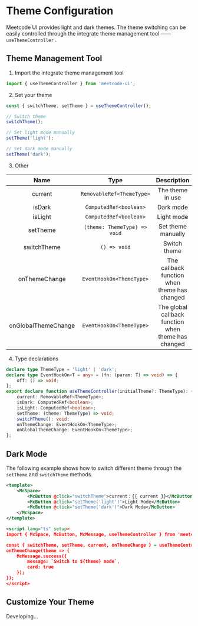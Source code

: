 # Theme Configuration

Meetcode UI provides light and dark themes. The theme switching can be easily controlled through the integrate theme management tool —— `useThemeController` .

## Theme Management Tool

1. Import the integrate theme management tool

```ts
import { useThemeController } from 'meetcode-ui';
```

2. Set your theme

```ts
const { switchTheme, setTheme } = useThemeController();

// Switch theme
switchTheme();

// Set light mode manually
setTheme('light');

// Set dark mode manually
setTheme('dark');
```

3. Other

|        Name         |             Type             |                     Description                     |
| :-----------------: | :--------------------------: | :-------------------------------------------------: |
|       current       |  `RemovableRef<ThemeType>`   |                  The theme in use                   |
|       isDark        |    `ComputedRef<boolean>`    |                      Dark mode                      |
|       isLight       |    `ComputedRef<boolean>`    |                     Light mode                      |
|      setTheme       | `(theme: ThemeType) => void` |                 Set theme manually                  |
|     switchTheme     |         `() => void`         |                    Switch theme                     |
|    onThemeChange    |   `EventHookOn<ThemeType>`   |    The callback function when theme has changed     |
| onGlobalThemeChange |   `EventHookOn<ThemeType>`   | The global callback function when theme has changed |

4. Type declarations

```ts
declare type ThemeType = 'light' | 'dark';
declare type EventHookOn<T = any> = (fn: (param: T) => void) => {
    off: () => void;
};
export declare function useThemeController(initialTheme?: ThemeType): {
    current: RemovableRef<ThemeType>;
    isDark: ComputedRef<boolean>;
    isLight: ComputedRef<boolean>;
    setTheme: (theme: ThemeType) => void;
    switchTheme(): void;
    onThemeChange: EventHookOn<ThemeType>;
    onGlobalThemeChange: EventHookOn<ThemeType>;
};
```

## Dark Mode

The following example shows how to switch different theme through the `setTheme` and `switchTheme` methods.

<ThemeSwitcher-en />

```xml
<template>
    <McSpace>
        <McButton @click="switchTheme">current：{{ current }}</McButton>
        <McButton @click="setTheme('light')">Light Mode</McButton>
        <McButton @click="setTheme('dark')">Dark Mode</McButton>
    </McSpace>
</template>

<script lang="ts" setup>
import { McSpace, McButton, McMessage, useThemeController } from 'meetcode-ui';

const { switchTheme, setTheme, current, onThemeChange } = useThemeController();
onThemeChange(theme => {
    McMessage.success({
        message: `Switch to ${theme} mode`,
        card: true
    });
});
</script>
```

## Customize Your Theme

Developing...
